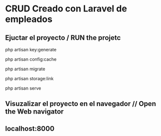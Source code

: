 # CRUD Creado con Laravel de empleados

## Ejuctar el proyecto / RUN the projetc

php artisan key:generate

php artisan config:cache

php artisan migrate

php artisan storage:link

php artisan serve

## Visuzalizar el proyecto en el navegador // Open the Web navigator 
## localhost:8000

